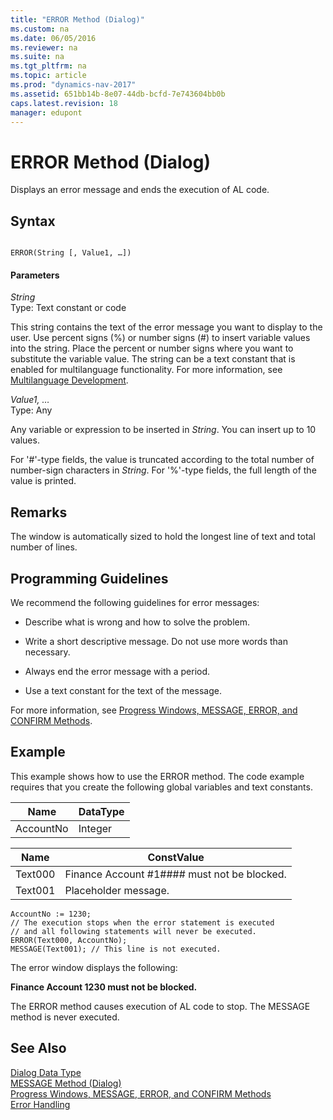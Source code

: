 ```yaml
---
title: "ERROR Method (Dialog)"
ms.custom: na
ms.date: 06/05/2016
ms.reviewer: na
ms.suite: na
ms.tgt_pltfrm: na
ms.topic: article
ms.prod: "dynamics-nav-2017"
ms.assetid: 651bb14b-8e07-44db-bcfd-7e743604bb0b
caps.latest.revision: 18
manager: edupont
---
```

# ERROR Method (Dialog)
Displays an error message and ends the execution of AL code.  
  
## Syntax  
  
```  
  
ERROR(String [, Value1, …])  
```  
  
#### Parameters  
 *String*  
 Type: Text constant or code  
  
 This string contains the text of the error message you want to display to the user. Use percent signs \(%\) or number signs \(\#\) to insert variable values into the string. Place the percent or number signs where you want to substitute the variable value. The string can be a text constant that is enabled for multilanguage functionality. For more information, see [Multilanguage Development](Multilanguage-Development.md).  
  
 *Value1, …*  
 Type: Any  
  
 Any variable or expression to be inserted in *String*. You can insert up to 10 values.  
  
 For '\#'-type fields, the value is truncated according to the total number of number-sign characters in *String*. For '%'-type fields, the full length of the value is printed.  
  
## Remarks  
 The window is automatically sized to hold the longest line of text and total number of lines.  
  
## Programming Guidelines  
 We recommend the following guidelines for error messages:  
  
-   Describe what is wrong and how to solve the problem.  
  
-   Write a short descriptive message. Do not use more words than necessary.  
  
-   Always end the error message with a period.  
  
-   Use a text constant for the text of the message.  
  
 For more information, see [Progress Windows, MESSAGE, ERROR, and CONFIRM Methods](Progress-Windows--MESSAGE--ERROR--and-CONFIRM-Methods.md).  
  
## Example  
 This example shows how to use the ERROR method. The code example requires that you create the following global variables and text constants.  
  
|Name|DataType|  
|----------|--------------|  
|AccountNo|Integer|  
  
|Name|ConstValue|  
|----------|----------------|  
|Text000|Finance Account \#1\#\#\#\# must not be blocked.|  
|Text001|Placeholder message.|  
  
```  
AccountNo := 1230;  
// The execution stops when the error statement is executed  
// and all following statements will never be executed.  
ERROR(Text000, AccountNo);  
MESSAGE(Text001); // This line is not executed.  
```  
  
 The error window displays the following:  
  
 **Finance Account 1230  must not be blocked.**  
  
 The ERROR method causes execution of AL code to stop. The MESSAGE method is never executed.  
  
## See Also  
 [Dialog Data Type](Dialog-Data-Type.md)   
 [MESSAGE Method \(Dialog\)](devenv-MESSAGE-Method-Dialog.md)   
 [Progress Windows, MESSAGE, ERROR, and CONFIRM Methods](Progress-Windows--MESSAGE--ERROR--and-CONFIRM-Methods.md)   
 [Error Handling](Error-Handling.md)